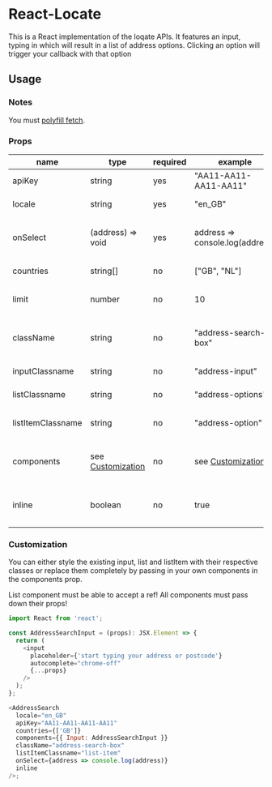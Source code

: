 # React-Locate

This is a React implementation of the loqate APIs. It features an input, typing in which will result in a list of address options. Clicking an option will trigger your callback with that option

## Usage

### Notes

You must [polyfill fetch](https://www.npmjs.com/package/whatwg-fetch).

### Props

| name              | type                                | required | example                             | description                              |
| ----------------- | ----------------------------------- | -------- | ----------------------------------- | ---------------------------------------- |
| apiKey            | string                              | yes      | "AA11-AA11-AA11-AA11"               | Loqate API key                           |
| locale            | string                              | yes      | "en_GB"                             | Language to be used                      |
| onSelect          | (address) => void                   | yes      | address => console.log(address)     | Callback with for Loqate response        |
| countries         | string[]                            | no       | ["GB", "NL"]                        | Countries to search in                   |
| limit             | number                              | no       | 10                                  | Number of options to show                |
| className         | string                              | no       | "address-search-box"                | Classname for the component wrapper      |
| inputClassname    | string                              | no       | "address-input"                     | Classname for the input                  |
| listClassname     | string                              | no       | "address-options"                   | Classname for the list                   |
| listItemClassname | string                              | no       | "address-option"                    | Classname for the list items             |
| components        | see [Customization](#Customization) | no       | see [Customization](#Customization) | Components to overwrite the default ones |
| inline            | boolean                             | no       | true                                | Render results inline with the input     |

### Customization

You can either style the existing input, list and listItem with their respective classes or replace them completely by passing in your own components in the components prop.

List component must be able to accept a ref!
All components must pass down their props!

```javascript
import React from 'react';

const AddressSearchInput = (props): JSX.Element => {
  return (
    <input
      placeholder={'start typing your address or postcode'}
      autocomplete="chrome-off"
      {...props}
    />
  );
};

<AddressSearch
  locale="en_GB"
  apiKey="AA11-AA11-AA11-AA11"
  countries={['GB']}
  components={{ Input: AddressSearchInput }}
  className="address-search-box"
  listItemClassname="list-item"
  onSelect={address => console.log(address)}
  inline
/>;
```
